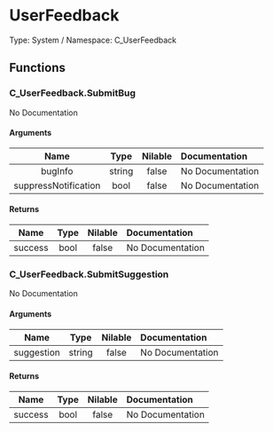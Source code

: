 # UserFeedback

Type: System / Namespace: C_UserFeedback

## Functions

### C_UserFeedback.SubmitBug

No Documentation

#### Arguments
|Name|Type|Nilable|Documentation|
|:---:|:---:|:---:|:---|
|bugInfo|string|false|No Documentation|
|suppressNotification|bool|false|No Documentation|
#### Returns
|Name|Type|Nilable|Documentation|
|:---:|:---:|:---:|:---|
|success|bool|false|No Documentation|
### C_UserFeedback.SubmitSuggestion

No Documentation

#### Arguments
|Name|Type|Nilable|Documentation|
|:---:|:---:|:---:|:---|
|suggestion|string|false|No Documentation|
#### Returns
|Name|Type|Nilable|Documentation|
|:---:|:---:|:---:|:---|
|success|bool|false|No Documentation|